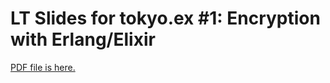 # LT Slides for tokyo.ex #1: Encryption with Erlang/Elixir

[PDF file is here.](./encryption_with_elixir.pdf)
